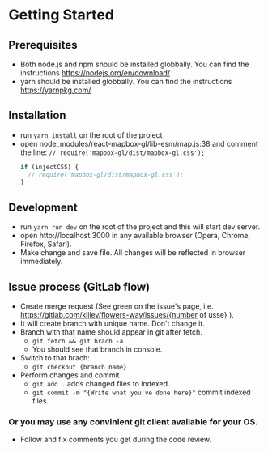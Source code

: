 # Getting Started

## Prerequisites

- Both node.js and npm should be installed globbally. You can find the instructions https://nodejs.org/en/download/
- yarn should be installed globbally. You can find the instructions https://yarnpkg.com/

## Installation

- run `yarn install` on the root of the project
- open node_modules/react-mapbox-gl/lib-esm/map.js:38 and comment the line: `// require('mapbox-gl/dist/mapbox-gl.css');`
  ```javascript
  if (injectCSS) {
    // require('mapbox-gl/dist/mapbox-gl.css');
  }
  ```

## Development

- run `yarn run dev` on the root of the project and this will start dev server.
- open http://localhost:3000 in any available browser (Opera, Chrome, Firefox, Safari).
- Make change and save file. All changes will be reflected in browser immediately.

## Issue process (GitLab flow)

- Create merge request (See green on the issue's page, i.e. https://gitlab.com/killev/flowers-way/issues/{number of usse} ).
- It will create branch with unique name. Don't change it.
- Branch with that name should appear in git after fetch.
  - `git fetch && git brach -a`
  - You should see that branch in console.
- Switch to that brach:
  - `git checkout {branch name}`
- Perform changes and commit
  - `git add .` adds changed files to indexed.
  - `git commit -m "{Write wnat you've done here}"` commit indexed files.

### Or you may use any convinient git client available for your OS.

- Follow and fix comments you get during the code review.
